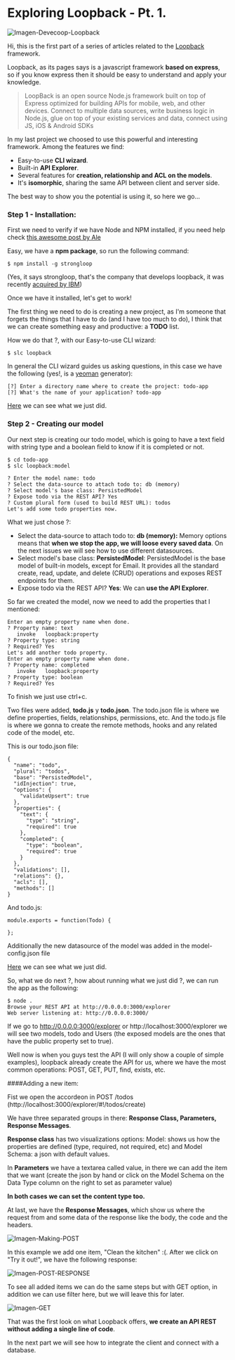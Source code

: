 # Exploring Loopback - Pt. 1.

![Imagen-Devecoop-Loopback](https://raw.githubusercontent.com/Fblind/loopback-todo-example/master/images/Devecoop-Loopback.png)

Hi, this is the first part of a series of articles related to the [Loopback] framework.

Loopback, as its pages says is a javascript framework **based on express**, so if you know express then it should be easy to understand and apply your knowledge.
> LoopBack is an open source Node.js framework built on top of Express optimized for building APIs for mobile, web, and other devices. Connect to multiple data sources, write business logic in Node.js, glue on top of your existing services and data, connect using JS, iOS & Android SDKs

In my last project we choosed to use this powerful and interesting framework. Among the features we find:
- Easy-to-use **CLI wizard**.
- Built-in **API Explorer**.
- Several features for **creation, relationship and ACL on the models**.
- It's **isomorphic**, sharing the same API between client and server side.

The best way to show you the potential is using it, so here we go...

### Step 1 - Installation:

First we need to verify if we have Node and NPM installed, if you need help check [this awesome post by Ale][postInstalNode]

Easy, we have a **npm package**, so run the following command:
```
$ npm install -g strongloop
```

(Yes, it says strongloop, that's the company that develops loopback, it was recently [acquired by IBM][df2])

Once we have it installed, let's get to work!

The first thing we need to do is creating a new project, as I'm someone that forgets the things that I have to do (and I have too much to do), I think that we can create something easy and productive: a **TODO** list. 

How we do that ?, with our Easy-to-use CLI wizard:
```
$ slc loopback
```

In general the CLI wizard guides us asking questions, in this case we have the following (yes!, is a [yeoman] generator):

```
[?] Enter a directory name where to create the project: todo-app
[?] What's the name of your application? todo-app
```

[Here][step0] we can see what we just did.

### Step 2 - Creating our model

Our next step is creating our todo model, which is going to have a text field with string type and a boolean field to know if it is completed or not.

```
$ cd todo-app
$ slc loopback:model
```
```
? Enter the model name: todo
? Select the data-source to attach todo to: db (memory)
? Select model's base class: PersistedModel
? Expose todo via the REST API? Yes
? Custom plural form (used to build REST URL): todos
Let's add some todo properties now.
```

What we just chose ?:
- Select the data-source to attach todo to: **db (memory):** Memory options means that **when we stop the app, we will loose every saved data**. On the next issues we will see how to use different datasources.
- Select model's base class: **PersistedModel**: PersistedModel is the base model of built-in models, except for Email. It provides all the standard create, read, update, and delete (CRUD) operations and exposes REST endpoints for them.
- Expose todo via the REST API? **Yes**: We can **use the API Explorer**.

So far we created the model, now we need to add the properties that I mentioned:

```
Enter an empty property name when done.
? Property name: text
   invoke   loopback:property
? Property type: string
? Required? Yes
Let's add another todo property.
Enter an empty property name when done.
? Property name: completed
   invoke   loopback:property
? Property type: boolean
? Required? Yes
```

To finish we just use ctrl+c.

Two files were added, **todo.js** y **todo.json**. The todo.json file is where we define properties, fields, relationships, permissions, etc. And the todo.js file is where we gonna to create the remote methods, hooks and any related code of the model, etc.

This is our todo.json file:
```
{
  "name": "todo",
  "plural": "todos",
  "base": "PersistedModel",
  "idInjection": true,
  "options": {
    "validateUpsert": true
  },
  "properties": {
    "text": {
      "type": "string",
      "required": true
    },
    "completed": {
      "type": "boolean",
      "required": true
    }
  },
  "validations": [],
  "relations": {},
  "acls": [],
  "methods": []
}
```

And todo.js:

```
module.exports = function(Todo) {

};
```

Additionally the new datasource of the model was added in the model-config.json file

[Here][step1] we can see what we just did.

So, what we do next ?, how about running what we just did ?, we can run the app as the following:

```
$ node .
Browse your REST API at http://0.0.0.0:3000/explorer
Web server listening at: http://0.0.0.0:3000/
```

If we go to http://0.0.0.0:3000/explorer or http://localhost:3000/explorer we will see two models, todo and Users (the exposed models are the ones that have the public property set to true).

Well now is when you guys test the API (I will only show a couple of simple examples), loopback already create the API for us, where we have the most common operations: POST, GET, PUT, find, exists, etc.

####Adding a new item:

Fist we open the accordeon in POST /todos (http://localhost:3000/explorer/#!/todos/create)

We have three separated groups in there: **Response Class, Parameters, Response Messages**.

**Response class** has two visualizations options: Model: shows us how the properties are defined (type, required, not required, etc) and Model Schema: a json with default values.

In **Parameters** we have a textarea called value, in there we can add the item that we want (create the json by hand or click on the Model Schema on the Data Type column on the right to set as parameter value)
 
**In both cases we can set the content type too.**
 
At last, we have the **Response Messages**, which show us where the request from and some data of the response like the body, the code and the headers.

![Imagen-Making-POST](https://raw.githubusercontent.com/Fblind/loopback-todo-example/master/images/POST-todo-app-pt1.en.png)

In this example we add one item, "Clean the kitchen" :(. After we click on "Try it out!", we have the following response:

![Imagen-POST-RESPONSE](https://raw.githubusercontent.com/Fblind/loopback-todo-example/master/images/POST-RESPONSE-todo-app-pt1.en.png)

To see all added items we can do the same steps but with GET option, in addition we can use filter here, but we will leave this for later.

![Imagen-GET](https://raw.githubusercontent.com/Fblind/loopback-todo-example/master/images/GET-RESPONSE-todo-app-pt1.en.png)

That was the first look on what Loopback offers, **we create an API REST without adding a single line of code**.

In the next part we will see how to integrate the client and connect with a database.

   [Loopback]: <http://loopback.io/>
   [df2]:https://strongloop.com/strongblog/ibm-express-loopback-node-js/
   [yeoman]:http://yeoman.io/
   [step0]: https://github.com/Fblind/loopback-todo-example/tree/step-0
   [step1]:https://github.com/Fblind/loopback-todo-example/tree/step-1
   [postInstalNode]: http://braincoop.devecoop.com/es/posts/como-crear-una-app-backbone-requirejs-compass-desde-cero-con-yeoman.html
